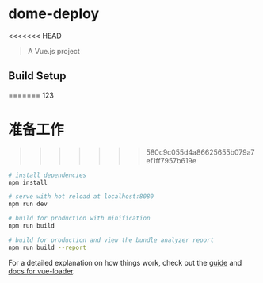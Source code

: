 # dome-deploy

<<<<<<< HEAD
> A Vue.js project

## Build Setup
=======
123
# 准备工作
>>>>>>> 580c9c055d4a86625655b079a7ef1ff7957b619e

``` bash
# install dependencies
npm install

# serve with hot reload at localhost:8080
npm run dev

# build for production with minification
npm run build

# build for production and view the bundle analyzer report
npm run build --report
```

For a detailed explanation on how things work, check out the [guide](http://vuejs-templates.github.io/webpack/) and [docs for vue-loader](http://vuejs.github.io/vue-loader).
